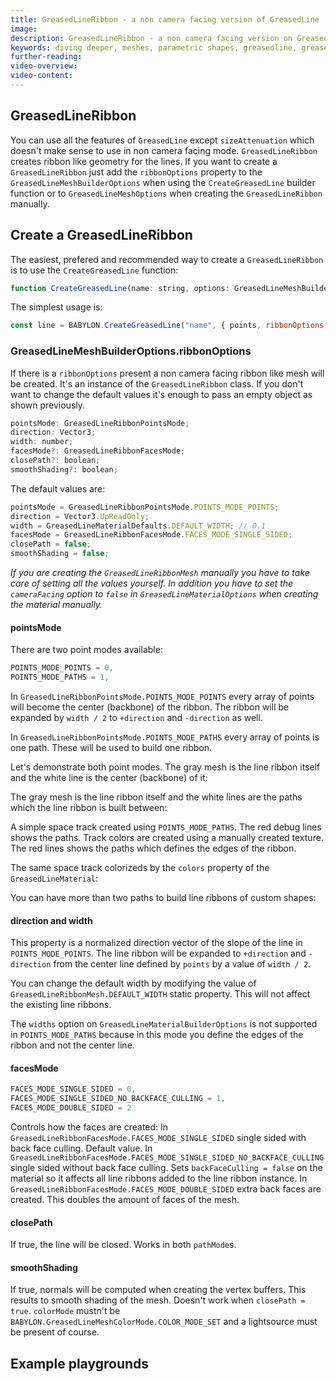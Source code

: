 ```yaml
---
title: GreasedLineRibbon - a non camera facing version of GreasedLine 
image:
description: GreasedLineRibbon - a non camera facing version on GreasedLine 
keywords: diving deeper, meshes, parametric shapes, greasedline, greased line
further-reading:
video-overview:
video-content:
---
```


## GreasedLineRibbon

You can use all the features of `GreasedLine` except `sizeAttenuation` which doesn't make sense to use in non camera facing mode. `GreasedLineRibbon` creates ribbon like geometry for the lines. If you want to create a `GreasedLineRibbon` just add the `ribbonOptions` property to the `GreasedLineMeshBuilderOptions` when using the `CreateGreasedLine` builder function or to `GreasedLineMeshOptions` when creating the `GreasedLineRibbon` manually.

## Create a GreasedLineRibbon

The easiest, prefered and recommended way to create a `GreasedLineRibbon` is to use the `CreateGreasedLine` function:

```javascript
function CreateGreasedLine(name: string, options: GreasedLineMeshBuilderOptions, materialOptions?: Nullable<GreasedLineMaterialBuilderOptions>, scene?: Nullable<Scene>)
```

The simplest usage is:

```javascript
const line = BABYLON.CreateGreasedLine("name", { points, ribbonOptions: { } })
```

<Playground id="#P8NDK0#2" title="Basic usage" description="Basic scenarios with GreasedLineRibbon." />

### GreasedLineMeshBuilderOptions.ribbonOptions

If there is a `ribbonOptions` present a non camera facing ribbon like mesh will be created. It's an instance of the `GreasedLineRibbon` class. If you don't want to change the default values it's enough to pass an empty object as shown previously.

```javascript
pointsMode: GreasedLineRibbonPointsMode;
direction: Vector3;
width: number;
facesMode?: GreasedLineRibbonFacesMode;
closePath?: boolean;
smoothShading?: boolean;
```

The default values are:

```javascript
pointsMode = GreasedLineRibbonPointsMode.POINTS_MODE_POINTS;
direction = Vector3.UpReadOnly;
width = GreasedLineMaterialDefaults.DEFAULT_WIDTH; // 0.1
facesMode = GreasedLineRibbonFacesMode.FACES_MODE_SINGLE_SIDED;
closePath = false;
smoothShading = false;
```

*If you are creating the `GreasedLineRibbonMesh` manually you have to take care of setting all the values yourself. In addition you have to set the `cameraFacing` option to `false` in `GreasedLineMaterialOptions` when creating the material manually.*

#### **pointsMode**

There are two point modes available:

```javascript
POINTS_MODE_POINTS = 0,
POINTS_MODE_PATHS = 1,
```

In `GreasedLineRibbonPointsMode.POINTS_MODE_POINTS` every array of points will become the center (backbone) of the ribbon. The ribbon will be expanded by `width / 2` to `+direction` and `-direction` as well.

In `GreasedLineRibbonPointsMode.POINTS_MODE_PATHS` every array of points is one path. These will be used to build one ribbon.

Let's demonstrate both point modes. The gray mesh is the line ribbon itself and the white line is the center (backbone) of it:

<Playground id="#SS1UUI#30" title="Point mode POINTS_MODE_POINTS" description="Shows how POINTS_MODE_POINTS works." />

The gray mesh is the line ribbon itself and the white lines are the paths which the line ribbon is built between:

<Playground id="#SS1UUI#31" title="Point mode POINTS_MODE_PATHS" description="Shows how POINTS_MODE_PATHS works." />

A simple space track created using `POINTS_MODE_PATHS`. The red debug lines shows the paths. Track colors are created using a manually created texture. The red lines shows the paths which defines the edges of the ribbon.

<Playground id="#TN7XWX#35" title="Path mode" description="A simple space track - uses texture." />

The same space track colorizeds by the `colors` property of the `GreasedLineMaterial`:

<Playground id="#TN7XWX#34" title="Path mode" description="A simple space track - uses colors." />

You can have more than two paths to build line ribbons of custom shapes:

<Playground id="#SS1UUI#32" title="Point mode POINTS_MODE_PATHS with more paths" description="Shows how POINTS_MODE_PATHS works with more than 2 paths." />

#### **direction** and **width**

This property is a normalized direction vector of the slope of the line in `POINTS_MODE_POINTS`. The line ribbon will be expanded to `+direction` and `-direction` from the center line defined by `points` by a value of `width / 2`.

You can change the default width by modifying the value of `GreasedLineRibbonMesh.DEFAULT_WIDTH` static property. This will not affect the existing line ribbons.

The `widths` option on `GreasedLineMaterialBuilderOptions` is not supported in `POINTS_MODE_PATHS` because in this mode you define the edges of the ribbon and not the center line.

<Playground id="#1LRZ3#422" title="Shows different direction modes" />

#### **facesMode**

```javascript
FACES_MODE_SINGLE_SIDED = 0,
FACES_MODE_SINGLE_SIDED_NO_BACKFACE_CULLING = 1,
FACES_MODE_DOUBLE_SIDED = 2
```

Controls how the faces are created:
In `GreasedLineRibbonFacesMode.FACES_MODE_SINGLE_SIDED` single sided with back face culling. Default value.
In `GreasedLineRibbonFacesMode.FACES_MODE_SINGLE_SIDED_NO_BACKFACE_CULLING` single sided without back face culling. Sets `backFaceCulling = false` on the material so it affects all line ribbons added to the line ribbon instance.
In `GreasedLineRibbonFacesMode.FACES_MODE_DOUBLE_SIDED` extra back faces are created. This doubles the amount of faces of the mesh.

<Playground id="#SS1UUI#39" title="Shows different face modes" description="Shows different face modes." />

#### **closePath**

If true, the line will be closed. Works in both `pathMode`s.

<Playground id="#SS1UUI#38" title="Without closing the line ribbon path" description="Without closing the line ribbon path." />
<Playground id="#SS1UUI#37" title="Automatically closing the line ribbon path" description="Automatically closing the line ribbon path." />

#### **smoothShading**

If true, normals will be computed when creating the vertex buffers. This results to smooth shading of the mesh. Doesn't work when `closePath = true`. `colorMode` mustn't be `BABYLON.GreasedLineMeshColorMode.COLOR_MODE_SET` and a lightsource must be present of course.

<Playground id="#SS1UUI#35" title="Without smooth shading" description="Without smooth shading." />
<Playground id="#SS1UUI#36" title="With smooth shading" description="With smooth shading." />

## Example playgrounds

<Playground id="#FJRQ8N#138" title="Simple examples" description="A lot of simple examples in one PG." />
<Playground id="#SS1UUI#51" title="Tie drone" description="Shows how to use different options to build a small Imperial Tie drone." />
<Playground id="#SS1UUI#50" title="Tie drones army" description="Flying tie drones from the previous example" />
<Playground id="#H1LRZ3#407" title="Lazy mode" description="Lazy mode line ribbons." />
<Playground id="#H1LRZ3#415" title="Recycle logo" description="Recycle logo comparison. One created using a GreasedLineMesh and the second using GreasedLineRibbonMesh (non camera facing version vs camwea facing versions)." />








